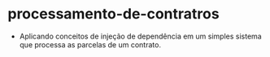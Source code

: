 # processamento-de-contratros

- Aplicando conceitos de injeção de dependência em um simples sistema que processa as parcelas de um contrato.
